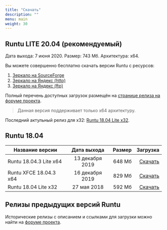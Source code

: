 ```yaml
---
title: "Скачать"
description: ""
menu: main
weight: 30
---
```



## Runtu LITE 20.04 (рекомендуемый)
Дата выхода: 7 июня 2020. Размер: 743 Мб. Архитектура: х64.

Вы можете совершенно бесплатно скачать версии Runtu с ресурсов:
1. [Зеркало на SourceForge](https://sourceforge.net/projects/runtu/files/runtu%2020.04/LITE/runtu-lite-20.04-amd64_202006.iso/download)
2. [Зеркало на Яндекс (http)](https://mirror.yandex.ru/runtu/runtu%2020.04/LITE/runtu-lite-20.04-amd64_202006.iso)
3. [Зеркало на Яндекс (ftp)](ftp://mirror.yandex.ru/runtu/runtu%2020.04/LITE/runtu-lite-20.04-amd64_202006.iso)

Полный перечень доступных загрузок размещён на [странице релиза на форуме проекта](http://forum.runtu.org/index.php/topic,8099.0.html).

> Данная версия поддерживает только x64 архитектуру.

Последний актульный релиз для x32: [Runtu 18.04 Lite x32](http://forum.runtu.org/index.php/topic,7527.0.html).


## Runtu 18.04
| Название версии        | Дата выхода           | Размер  | Загрузка|
| ---------------------- |:---------------:| ------:| -------:|
| Runtu 18.04.3 Lite x64 | 13 декабря 2019 | 648 Мб | [Скачать](http://forum.runtu.org/index.php/topic,7940.0.html)
| Runtu XFCE 18.04.3 x64 | 16 декабря 2019 | 829 Мб | [Скачать](http://forum.runtu.org/index.php/topic,7941.0.html)
| Runtu 18.04 Lite x32   | 27 мая 2018     | 592 Мб | [Скачать](http://forum.runtu.org/index.php/topic,7527.0.html)

## Релизы предыдущих версий Runtu
Исторические релизы с описанием и ссылками для загрузки можно найти на [форуме проекта](http://forum.runtu.org/index.php/board,29.0.html).




